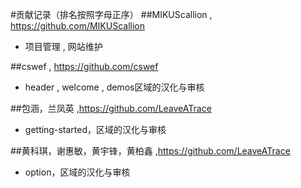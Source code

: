 #贡献记录（排名按照字母正序）
##MIKUScallion , <https://github.com/MIKUScallion>
* 项目管理 , 网站维护

##cswef , <https://github.com/cswef>
* header , welcome , demos区域的汉化与审核

##包涵，兰凤英 ,<https://github.com/LeaveATrace>
* getting-started，区域的汉化与审核

##黄科琪，谢惠敏，黄宇锋，黄柏鑫 ,<https://github.com/LeaveATrace>
* option，区域的汉化与审核

